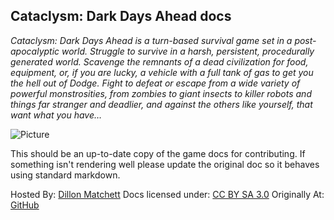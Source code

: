 ## Cataclysm: Dark Days Ahead docs
*Cataclysm: Dark Days Ahead is a turn-based survival game set in a post-apocalyptic world. Struggle to survive in a harsh, persistent, procedurally generated world. Scavenge the remnants of a dead civilization for food, equipment, or, if you are lucky, a vehicle with a full tank of gas to get you the hell out of Dodge. Fight to defeat or escape from a wide variety of powerful monstrosities, from zombies to giant insects to killer robots and things far stranger and deadlier, and against the others like yourself, that want what you have…*

![Picture](https://cataclysmdda.org/assets/images/showcase-ultica.png)

This should be an up-to-date copy of the game docs for contributing. If something isn't rendering well please update the original doc so it behaves using standard markdown.

Hosted By: [Dillon Matchett](https://github.com/bombasticSlacks) Docs licensed under: [CC BY SA 3.0](https://github.com/CleverRaven/Cataclysm-DDA/blob/master/LICENSE.txt) Originally At: [GitHub](https://github.com/CleverRaven/Cataclysm-DDA) 

